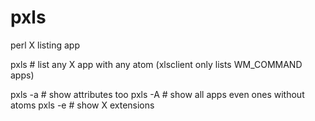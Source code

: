 # pxls
perl X listing app

pxls    # list any X app with any atom (xlsclient only lists WM_COMMAND apps)

pxls -a # show attributes too
pxls -A # show all apps even ones without atoms
pxls -e # show X extensions
